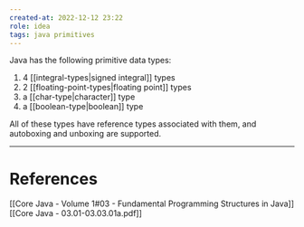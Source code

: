 ```yaml
---
created-at: 2022-12-12 23:22
role: idea
tags: java primitives
---
```


Java has the following primitive data types:

1. 4 [[integral-types|signed integral]] types
2. 2 [[floating-point-types|floating point]] types
3. a [[char-type|character]] type
4. a [[boolean-type|boolean]] type

All of these types have reference types associated with them, and autoboxing and unboxing are supported.

---
# References

[[Core Java - Volume 1#03 - Fundamental Programming Structures in Java]]
[[Core Java - 03.01-03.03.01a.pdf]]